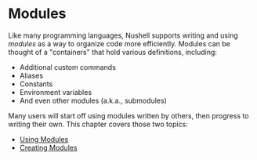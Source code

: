 # Modules

Like many programming languages, Nushell supports writing and using _modules_ as a way to organize code more efficiently. Modules can be thought of a "containers" that hold various definitions, including:

- Additional custom commands
- Aliases
- Constants
- Environment variables
- And even other modules (a.k.a., submodules)

Many users will start off using modules written by others, then progress to writing their own. This chapter covers those two topics:

- [Using Modules](./modules/using_modules.md)
- [Creating Modules](./modules/creating_modules.md)
